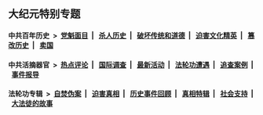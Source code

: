 ## 大纪元特别专题

#### 中共百年历史 &nbsp;>&nbsp; [党魁面目](indexes/nf1176107/README.md?07120430) &nbsp;| &nbsp; [杀人历史](indexes/nf1176106/README.md?07120430) &nbsp;| &nbsp; [破坏传统和道德](indexes/nf1176106/README.md?07120430) &nbsp;| &nbsp; [迫害文化精英](indexes/nf1176111/README.md?07120430) &nbsp;| &nbsp; [篡改历史](indexes/nf1176115/README.md?07120430) &nbsp;| &nbsp; [卖国](indexes/nf1176117/README.md?07120430) 

#### 中共活摘器官 &nbsp;>&nbsp; [热点评论](indexes/nf5879/README.md?07120430) &nbsp;| &nbsp; [国际调查](indexes/nf5947/README.md?07120430) &nbsp;| &nbsp; [最新活动](indexes/nf5883/README.md?07120430) &nbsp;| &nbsp; [法轮功遭遇](indexes/nf5881/README.md?07120430) &nbsp;| &nbsp; [追查案例](indexes/nf5880/README.md?07120430) &nbsp;| &nbsp; [事件报导](indexes/nf5877/README.md?07120430) 

#### 法轮功专辑 &nbsp;>&nbsp; [自焚伪案](indexes/nf5562/README.md?07120430) &nbsp;| &nbsp; [迫害真相](indexes/nf4379/README.md?07120430) &nbsp;| &nbsp; [历史事件回顾](indexes/nf5793/README.md?07120430) &nbsp;| &nbsp; [真相特辑](indexes/nf4389/README.md?07120430) &nbsp;| &nbsp; [社会支持](indexes/nf4386/README.md?07120430) &nbsp;| &nbsp; [大法徒的故事](indexes/nf1147481/README.md?07120430) 
